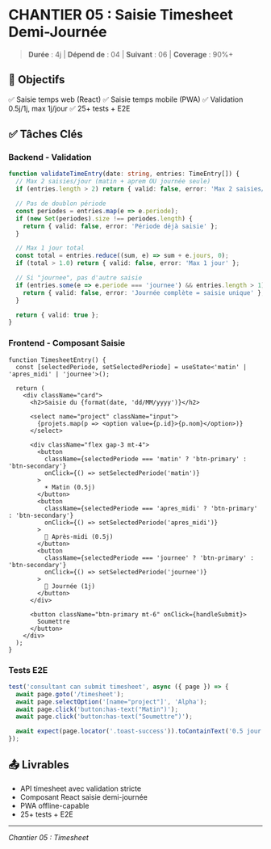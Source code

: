 # CHANTIER 05 : Saisie Timesheet Demi-Journée

> **Durée** : 4j | **Dépend de** : 04 | **Suivant** : 06 | **Coverage** : 90%+

## 🎯 Objectifs

✅ Saisie temps web (React)
✅ Saisie temps mobile (PWA)
✅ Validation 0.5j/1j, max 1j/jour
✅ 25+ tests + E2E

## ✅ Tâches Clés

### Backend - Validation

```typescript
function validateTimeEntry(date: string, entries: TimeEntry[]) {
  // Max 2 saisies/jour (matin + aprem OU journée seule)
  if (entries.length > 2) return { valid: false, error: 'Max 2 saisies/jour' };

  // Pas de doublon période
  const periodes = entries.map(e => e.periode);
  if (new Set(periodes).size !== periodes.length) {
    return { valid: false, error: 'Période déjà saisie' };
  }

  // Max 1 jour total
  const total = entries.reduce((sum, e) => sum + e.jours, 0);
  if (total > 1.0) return { valid: false, error: 'Max 1 jour' };

  // Si "journee", pas d'autre saisie
  if (entries.some(e => e.periode === 'journee') && entries.length > 1) {
    return { valid: false, error: 'Journée complète = saisie unique' };
  }

  return { valid: true };
}
```

### Frontend - Composant Saisie

```tsx
function TimesheetEntry() {
  const [selectedPeriode, setSelectedPeriode] = useState<'matin' | 'apres_midi' | 'journee'>();

  return (
    <div className="card">
      <h2>Saisie du {format(date, 'dd/MM/yyyy')}</h2>

      <select name="project" className="input">
        {projets.map(p => <option value={p.id}>{p.nom}</option>)}
      </select>

      <div className="flex gap-3 mt-4">
        <button
          className={selectedPeriode === 'matin' ? 'btn-primary' : 'btn-secondary'}
          onClick={() => setSelectedPeriode('matin')}
        >
          ☀️ Matin (0.5j)
        </button>
        <button
          className={selectedPeriode === 'apres_midi' ? 'btn-primary' : 'btn-secondary'}
          onClick={() => setSelectedPeriode('apres_midi')}
        >
          🌙 Après-midi (0.5j)
        </button>
        <button
          className={selectedPeriode === 'journee' ? 'btn-primary' : 'btn-secondary'}
          onClick={() => setSelectedPeriode('journee')}
        >
          📅 Journée (1j)
        </button>
      </div>

      <button className="btn-primary mt-6" onClick={handleSubmit}>
        Soumettre
      </button>
    </div>
  );
}
```

### Tests E2E

```typescript
test('consultant can submit timesheet', async ({ page }) => {
  await page.goto('/timesheet');
  await page.selectOption('[name="project"]', 'Alpha');
  await page.click('button:has-text("Matin")');
  await page.click('button:has-text("Soumettre")');

  await expect(page.locator('.toast-success')).toContainText('0.5 jour saisi');
});
```

## 📤 Livrables

- API timesheet avec validation stricte
- Composant React saisie demi-journée
- PWA offline-capable
- 25+ tests + E2E

---

_Chantier 05 : Timesheet_
